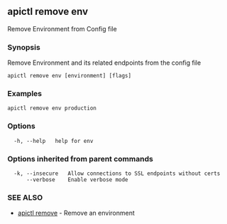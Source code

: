 ## apictl remove env

Remove Environment from Config file

### Synopsis

Remove Environment and its related endpoints from the config file

```
apictl remove env [environment] [flags]
```

### Examples

```
apictl remove env production
```

### Options

```
  -h, --help   help for env
```

### Options inherited from parent commands

```
  -k, --insecure   Allow connections to SSL endpoints without certs
      --verbose    Enable verbose mode
```

### SEE ALSO

* [apictl remove](apictl_remove.md)	 - Remove an environment

